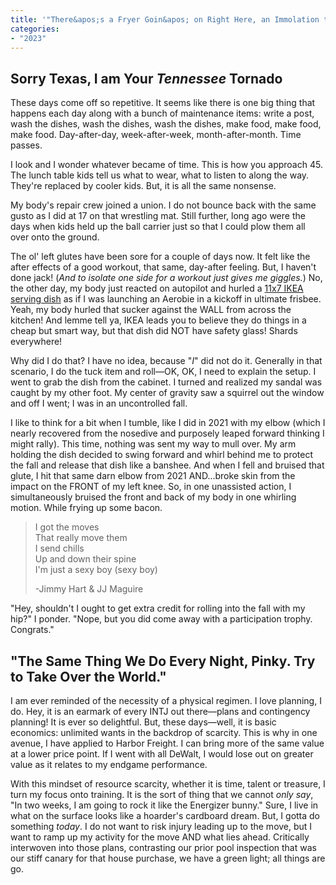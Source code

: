 ```yaml
---
title: '"There&apos;s a Fryer Goin&apos; on Right Here, an Immolation to Fast Chew All the Steers"'
categories:
- "2023"
---
```


## Sorry Texas, I am Your *Tennessee* Tornado

These days come off so repetitive.  It seems like there is one big thing that happens each day along with a bunch of maintenance items: write a post, wash the dishes, wash the dishes, wash the dishes, make food, make food, make food.  Day-after-day, week-after-week, month-after-month.  Time passes.  

I look and I wonder whatever became of time.  This is how you approach 45.  The lunch table kids tell us what to wear, what to listen to along the way. They're replaced by cooler kids.  But, it is all the same nonsense.  

My body's repair crew joined a union.  I do not bounce back with the same gusto as I did at 17 on that wrestling mat.  Still further, long ago were the days when kids held up the ball carrier just so that I could plow them all over onto the ground.  

The ol' left glutes have been sore for a couple of days now.  It felt like the after effects of a good workout, that same, day-after feeling.  But, I haven't done jack!  (*And to isolate one side for a workout just gives me giggles.*)  No, the other day, my body just reacted on autopilot and hurled a [11x7 IKEA serving dish](https://www.ikea.com/us/en/p/mixtur-oven-serving-dish-clear-glass-60058762/) as if I was launching an Aerobie in a kickoff in ultimate frisbee.  Yeah, my body hurled that sucker against the WALL from across the kitchen!  And lemme tell ya, IKEA leads you to believe they do things in a cheap but smart way, but that dish did NOT have safety glass!  Shards everywhere! 

Why did I do that?  I have no idea, because "*I*" did not do it.  Generally in that scenario, I do the tuck item and roll—OK, OK, I need to explain the setup.  I went to grab the dish from the cabinet.  I turned and realized my sandal was caught by my other foot.  My center of gravity saw a squirrel out the window and off I went; I was in an uncontrolled fall.  

I like to think for a bit when I tumble, like I did in 2021 with my elbow (which I nearly recovered from the nosedive and purposely leaped forward thinking I might rally).  This time, nothing was sent my way to mull over.  My arm holding the dish decided to swing forward and whirl behind me to protect the fall and release that dish like a banshee.  And when I fell and bruised that glute, I hit that same darn elbow from 2021 AND...broke skin from the impact on the FRONT of my left knee.  So, in one unassisted action, I simultaneously bruised the front and back of my body in one whirling motion.  While frying up some bacon. 

> I got the moves  
That really move them  
I send chills  
Up and down their spine  
I'm just a sexy boy (sexy boy)  
>  
> -Jimmy Hart & JJ Maguire

"Hey, shouldn't I ought to get extra credit for rolling into the fall with my hip?"  I ponder. "Nope, but you did come away with a participation trophy. Congrats." 

## "The Same Thing We Do Every Night, Pinky. Try to Take Over the World."

I am ever reminded of the necessity of a physical regimen.  I love planning, I do.  Hey, it is an earmark of every INTJ out there—plans and contingency planning!  It is ever so delightful.  But, these days—well, it is basic economics:  unlimited wants in the backdrop of scarcity.  This is why in one avenue, I have applied to Harbor Freight.  I can bring more of the same value at a lower price point.  If I went with all DeWalt, I would lose out on greater value as it relates to my endgame performance.

With this mindset of resource scarcity, whether it is time, talent or treasure, I turn my focus onto training.  It is the sort of thing that we cannot *only say*, "In two weeks, I am going to rock it like the Energizer bunny."  Sure, I live in what on the surface looks like a hoarder's cardboard dream.  But, I gotta do something *today*.  I do not want to risk injury leading up to the move, but I want to ramp up my activity for the move AND what lies ahead.  Critically interwoven into those plans, contrasting our prior pool inspection that was our stiff canary for that house purchase, we have a green light; all things are go.     
